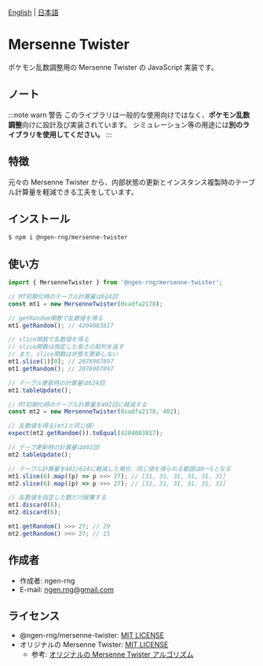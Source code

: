 [English](./README.md) | [日本語](./README.ja.md)

# Mersenne Twister

ポケモン乱数調整用の Mersenne Twister の JavaScript 実装です。

## ノート

:::note warn
警告
このライブラリは一般的な使用向けではなく、**ポケモン乱数調整**向けに設計及び実装されています。
シミュレーション等の用途には**別のライブラリを使用してください。**
:::

## 特徴

元々の Mersenne Twister から、内部状態の更新とインスタンス複製時のテーブル計算量を軽減できる工夫をしています。

## インストール

```bash
$ npm i @ngen-rng/mersenne-twister
```

## 使い方

```js
import { MersenneTwister } from '@ngen-rng/mersenne-twister';

// MT初期化時のテーブル計算量は624回
const mt1 = new MersenneTwister(0xadfa2178);

// getRandom関数で乱数値を得る
mt1.getRandom(); // 4204083817

// slice関数で乱数値を得る
// slice関数は指定した長さの配列を返す
// また、slice関数は状態を更新しない
mt1.slice(1)[0]; // 2076987897
mt1.getRandom(); // 2076987897

// テーブル更新時の計算量は624回
mt1.tableUpdate();

// MT初期化時のテーブル計算量を402回に軽減する
const mt2 = new MersenneTwister(0xadfa2178, 402);

// 乱数値を得る(mt1と同じ値)
expect(mt2.getRandom()).toEqual(4204083817);

// テーブ更新時の計算量は402回
mt2.tableUpdate();

// テーブル計算量を402/624に軽減した場合、同じ値を得られる範囲は0～5となる
mt1.slice(6).map((p) => p >>> 27); // [31, 31, 31, 31, 31, 31]
mt2.slice(6).map((p) => p >>> 27); // [31, 31, 31, 31, 31, 31]

// 乱数値を指定した数だけ破棄する
mt1.discard(6);
mt2.discard(6);

mt1.getRandom() >>> 27; // 29
mt2.getRandom() >>> 27; // 15
```

## 作成者

- 作成者: ngen-rng
- E-mail: ngen.rng@gmail.com

## ライセンス

- @ngen-rng/mersenne-twister: [MIT LICENSE](./LICENSE)
- オリジナルの Mersenne Twister: [MIT LICENSE](./LICENSE_MT)
  - 参考: [オリジナルの Mersenne Twister アルゴリズム](http://www.math.sci.hiroshima-u.ac.jp/m-mat/MT/mt.html 'Mersenne Twister Home Page')
